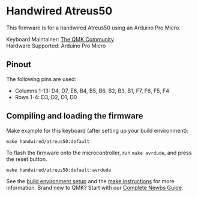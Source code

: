 # Handwired Atreus50

This firmware is for a handwired Atreus50 using an Arduino Pro Micro.

Keyboard Maintainer: [The QMK Community](https://github.com/qmk)  
Hardware Supported: Arduino Pro Micro  

## Pinout

The following pins are used:
- Columns 1-13: D4, D7, E6, B4, B5, B6, B2, B3, B1, F7, F6, F5, F4
- Rows 1-4: D3, D2, D1, D0

## Compiling and loading the firmware

Make example for this keyboard (after setting up your build environment):

    make handwired/atreus50:default

To flash the firmware onto the microcontroller, run `make avrdude`, and press the reset button.

    make handwired/atreus50:default:avrdude

See the [build environment setup](https://docs.qmk.fm/#/getting_started_build_tools) and the [make instructions](https://docs.qmk.fm/#/getting_started_make_guide) for more information. Brand new to QMK? Start with our [Complete Newbs Guide](https://docs.qmk.fm/#/newbs).
